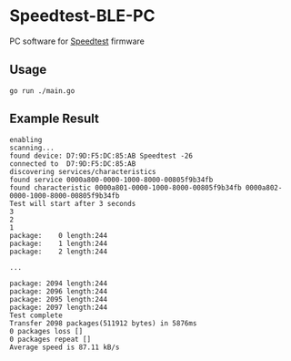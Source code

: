 # Speedtest-BLE-PC 

PC software for [Speedtest](https://github.com/Nigh/Speedtest-nRF52832) firmware

## Usage

```
go run ./main.go
```

## Example Result

```
enabling
scanning...
found device: D7:9D:F5:DC:85:AB Speedtest -26
connected to  D7:9D:F5:DC:85:AB
discovering services/characteristics
found service 0000a800-0000-1000-8000-00805f9b34fb
found characteristic 0000a801-0000-1000-8000-00805f9b34fb 0000a802-0000-1000-8000-00805f9b34fb
Test will start after 3 seconds
3
2
1
package:    0 length:244
package:    1 length:244
package:    2 length:244

...

package: 2094 length:244
package: 2096 length:244
package: 2095 length:244
package: 2097 length:244
Test complete
Transfer 2098 packages(511912 bytes) in 5876ms
0 packages loss []
0 packages repeat []
Average speed is 87.11 kB/s
```
